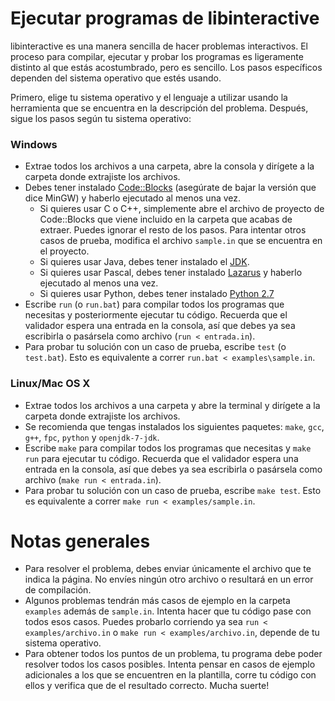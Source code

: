 # Ejecutar programas de libinteractive

libinteractive es una manera sencilla de hacer problemas interactivos. El
proceso para compilar, ejecutar y probar los programas es ligeramente distinto
al que estás acostumbrado, pero es sencillo. Los pasos específicos dependen del
sistema operativo que estés usando.

Primero, elige tu sistema operativo y el lenguaje a utilizar usando
la herramienta que se encuentra en la descripción del problema. Después,
sigue los pasos según tu sistema operativo:

### Windows

* Extrae todos los archivos a una carpeta, abre la consola y dirígete a la
  carpeta donde extrajiste los archivos.
* Debes tener instalado [Code::Blocks](http://www.codeblocks.org/downloads/binaries#windows)
  (asegúrate de bajar la versión que dice MinGW) y haberlo ejecutado al menos
  una vez.
    * Si quieres usar C o C++, simplemente abre el archivo de proyecto de Code::Blocks
      que viene incluido en la carpeta que acabas de extraer. Puedes ignorar el resto
      de los pasos. Para intentar otros casos de prueba, modifica el archivo `sample.in` que
      se encuentra en el proyecto.
    * Si quieres usar Java, debes tener instalado el
      [JDK](http://www.oracle.com/technetwork/java/javase/downloads/).
    * Si quieres usar Pascal, debes tener instalado
      [Lazarus](http://www.lazarus.freepascal.org/index.php?page=downloads) y
      haberlo ejecutado al menos una vez.
    * Si quieres usar Python, debes tener instalado [Python 2.7](https://www.python.org/downloads/)
* Escribe `run` (o `run.bat`) para compilar todos los programas que necesitas y
  posteriormente ejecutar tu código. Recuerda que el validador espera una
  entrada en la consola, así que debes ya sea escribirla o pasársela como
  archivo (`run < entrada.in`).
* Para probar tu solución con un caso de prueba, escribe `test` (o `test.bat`).
  Esto es equivalente a correr `run.bat < examples\sample.in`.

### Linux/Mac OS X

* Extrae todos los archivos a una carpeta y abre la terminal y dirígete a la
  carpeta donde extrajiste los archivos.
* Se recomienda que tengas instalados los siguientes paquetes: `make`, `gcc`,
  `g++`, `fpc`, `python` y `openjdk-7-jdk`.
* Escribe `make` para compilar todos los programas que necesitas y `make run`
  para ejecutar tu código. Recuerda que el validador espera una entrada en la
  consola, así que debes ya sea escribirla o pasársela como archivo (`make run
  < entrada.in`).
* Para probar tu solución con un caso de prueba, escribe `make test`. Esto es
  equivalente a correr `make run < examples/sample.in`.

# Notas generales

* Para resolver el problema, debes enviar únicamente el archivo que te indica
  la página. No envíes ningún otro archivo o resultará en un error de
  compilación.
* Algunos problemas tendrán más casos de ejemplo en la carpeta `examples` además
  de `sample.in`. Intenta hacer que tu código pase con todos esos casos. Puedes
  probarlo corriendo ya sea `run < examples/archivo.in` o `make run < examples/archivo.in`,
  depende de tu sistema operativo.
* Para obtener todos los puntos de un problema, tu programa debe poder resolver
  todos los casos posibles. Intenta pensar en casos de ejemplo adicionales a
  los que se encuentren en la plantilla, corre tu código con ellos y verifica
  que de el resultado correcto. Mucha suerte!
